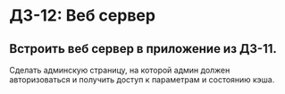 ДЗ-12: Веб сервер
===

Встроить веб сервер в приложение из ДЗ-11.
--- 
Сделать админскую страницу, 
на которой админ должен авторизоваться
и получить доступ к параметрам и состоянию кэша.
